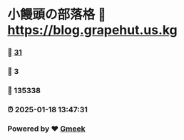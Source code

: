 # 小饅頭の部落格 :link: https://blog.grapehut.us.kg 
### :page_facing_up: [31](https://blog.grapehut.us.kg/tag.html) 
### :speech_balloon: 3 
### :hibiscus: 135338 
### :alarm_clock: 2025-01-18 13:47:31 
### Powered by :heart: [Gmeek](https://github.com/Meekdai/Gmeek)
